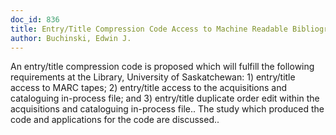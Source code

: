 ```yaml
---
doc_id: 836
title: Entry/Title Compression Code Access to Machine Readable Bibliographic Files
author: Buchinski, Edwin J.
---
```


An entry/title compression code is proposed which will fulfill the following
requirements at the Library, University of Saskatchewan: 1) entry/title access
to MARC tapes; 2) entry/title access to the acquisitions and cataloguing 
in-process file; and 3) entry/title duplicate order edit within the 
acquisitions and cataloguing in-process file.. The study which produced the 
code and applications for the code are discussed..